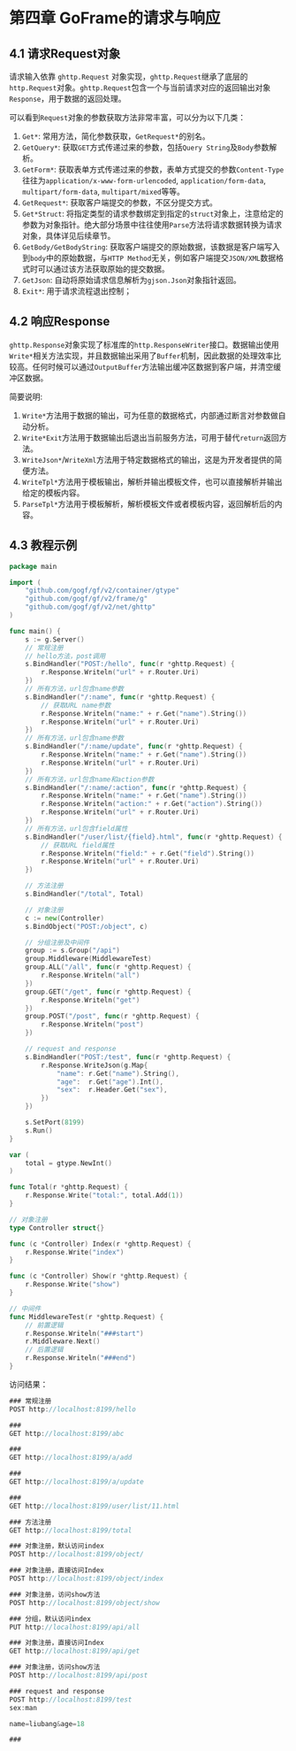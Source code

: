 # 第四章 GoFrame的请求与响应

## 4.1 请求Request对象

请求输入依靠 `ghttp.Request` 对象实现，`ghttp.Request`继承了底层的`http.Request`对象。`ghttp.Request`包含一个与当前请求对应的返回输出对象`Response`，用于数据的返回处理。

可以看到`Request`对象的参数获取方法非常丰富，可以分为以下几类：

1. `Get*`: 常用方法，简化参数获取，`GetRequest*`的别名。
2. `GetQuery*`: 获取`GET`方式传递过来的参数，包括`Query String`及`Body`参数解析。
3. `GetForm*`: 获取表单方式传递过来的参数，表单方式提交的参数`Content-Type`往往为`application/x-www-form-urlencoded`, `application/form-data`, `multipart/form-data`, `multipart/mixed`等等。
4. `GetRequest*`: 获取客户端提交的参数，不区分提交方式。
5. `Get*Struct`: 将指定类型的请求参数绑定到指定的`struct`对象上，注意给定的参数为对象指针。绝大部分场景中往往使用`Parse`方法将请求数据转换为请求对象，具体详见后续章节。
6. `GetBody/GetBodyString`: 获取客户端提交的原始数据，该数据是客户端写入到`body`中的原始数据，与`HTTP Method`无关，例如客户端提交`JSON/XML`数据格式时可以通过该方法获取原始的提交数据。
7. `GetJson`: 自动将原始请求信息解析为`gjson.Json`对象指针返回。
8. `Exit*`: 用于请求流程退出控制；

## 4.2 响应Response

`ghttp.Response`对象实现了标准库的`http.ResponseWriter`接口。数据输出使用`Write*`相关方法实现，并且数据输出采用了`Buffer`机制，因此数据的处理效率比较高。任何时候可以通过`OutputBuffer`方法输出缓冲区数据到客户端，并清空缓冲区数据。

简要说明:

1. `Write*`方法用于数据的输出，可为任意的数据格式，内部通过断言对参数做自动分析。
2. `Write*Exit`方法用于数据输出后退出当前服务方法，可用于替代`return`返回方法。
3. `WriteJson*`/`WriteXml`方法用于特定数据格式的输出，这是为开发者提供的简便方法。
4. `WriteTpl*`方法用于模板输出，解析并输出模板文件，也可以直接解析并输出给定的模板内容。
5. `ParseTpl*`方法用于模板解析，解析模板文件或者模板内容，返回解析后的内容。

## 4.3 教程示例

```go
package main

import (
	"github.com/gogf/gf/v2/container/gtype"
	"github.com/gogf/gf/v2/frame/g"
	"github.com/gogf/gf/v2/net/ghttp"
)

func main() {
	s := g.Server()
	// 常规注册
	// hello方法，post调用
	s.BindHandler("POST:/hello", func(r *ghttp.Request) {
		r.Response.Writeln("url" + r.Router.Uri)
	})
	// 所有方法，url包含name参数
	s.BindHandler("/:name", func(r *ghttp.Request) {
		// 获取URL name参数
		r.Response.Writeln("name:" + r.Get("name").String())
		r.Response.Writeln("url" + r.Router.Uri)
	})
	// 所有方法，url包含name参数
	s.BindHandler("/:name/update", func(r *ghttp.Request) {
		r.Response.Writeln("name:" + r.Get("name").String())
		r.Response.Writeln("url" + r.Router.Uri)
	})
	// 所有方法，url包含name和action参数
	s.BindHandler("/:name/:action", func(r *ghttp.Request) {
		r.Response.Writeln("name:" + r.Get("name").String())
		r.Response.Writeln("action:" + r.Get("action").String())
		r.Response.Writeln("url" + r.Router.Uri)
	})
	// 所有方法，url包含field属性
	s.BindHandler("/user/list/{field}.html", func(r *ghttp.Request) {
		// 获取URL field属性
		r.Response.Writeln("field:" + r.Get("field").String())
		r.Response.Writeln("url" + r.Router.Uri)
	})

	// 方法注册
	s.BindHandler("/total", Total)

	// 对象注册
	c := new(Controller)
	s.BindObject("POST:/object", c)

	// 分组注册及中间件
	group := s.Group("/api")
	group.Middleware(MiddlewareTest)
	group.ALL("/all", func(r *ghttp.Request) {
		r.Response.Writeln("all")
	})
	group.GET("/get", func(r *ghttp.Request) {
		r.Response.Writeln("get")
	})
	group.POST("/post", func(r *ghttp.Request) {
		r.Response.Writeln("post")
	})

	// request and response
	s.BindHandler("POST:/test", func(r *ghttp.Request) {
		r.Response.WriteJson(g.Map{
			"name": r.Get("name").String(),
			"age":  r.Get("age").Int(),
			"sex":  r.Header.Get("sex"),
		})
	})

	s.SetPort(8199)
	s.Run()
}

var (
	total = gtype.NewInt()
)

func Total(r *ghttp.Request) {
	r.Response.Write("total:", total.Add(1))
}

// 对象注册
type Controller struct{}

func (c *Controller) Index(r *ghttp.Request) {
	r.Response.Write("index")
}

func (c *Controller) Show(r *ghttp.Request) {
	r.Response.Write("show")
}

// 中间件
func MiddlewareTest(r *ghttp.Request) {
	// 前置逻辑
	r.Response.Writeln("###start")
	r.Middleware.Next()
	// 后置逻辑
	r.Response.Writeln("###end")
}
```

访问结果：

```go
### 常规注册
POST http://localhost:8199/hello

###
GET http://localhost:8199/abc

###
GET http://localhost:8199/a/add

###
GET http://localhost:8199/a/update

###
GET http://localhost:8199/user/list/11.html

### 方法注册
GET http://localhost:8199/total

### 对象注册，默认访问index
POST http://localhost:8199/object/

### 对象注册，直接访问Index
POST http://localhost:8199/object/index

### 对象注册，访问show方法
POST http://localhost:8199/object/show

### 分组，默认访问index
PUT http://localhost:8199/api/all

### 对象注册，直接访问Index
GET http://localhost:8199/api/get

### 对象注册，访问show方法
POST http://localhost:8199/api/post

### request and response
POST http://localhost:8199/test
sex:man

name=liubang&age=18

###
```

